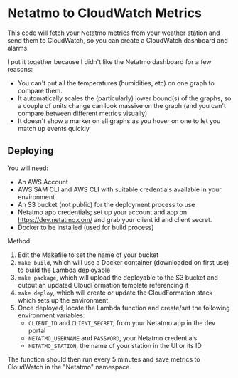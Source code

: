 # Netatmo to CloudWatch Metrics

This code will fetch your Netatmo metrics from your weather station and send them to CloudWatch, so you can create a CloudWatch dashboard and alarms.

I put it together because I didn't like the Netatmo dashboard for a few reasons:

* You can't put all the temperatures (humidities, etc) on one graph to compare them.
* It automatically scales the (particularly) lower bound(s) of the graphs, so a couple of units change can look massive on the graph (and you can't compare between different metrics visually)
* It doesn't show a marker on all graphs as you hover on one to let you match up events quickly

## Deploying

You will need:

* An AWS Account
* AWS SAM CLI and AWS CLI with suitable credentials available in your environment
* An S3 bucket (not public) for the deployment process to use
* Netatmo app credentials; set up your account and app on <https://dev.netatmo.com/> and grab your client id and client secret.
* Docker to be installed (used for build process)

Method:

1. Edit the Makefile to set the name of your bucket
2. `make build`, which will use a Docker container (downloaded on first use) to build the Lambda deployable
3. `make package`, which will upload the deployable to the S3 bucket and output an updated CloudFormation template referencing it
4. `make deploy`, which will create or update the CloudFormation stack which sets up the environment.
5. Once deployed, locate the Lambda function and create/set the following environment variables:
    * `CLIENT_ID` and `CLIENT_SECRET`, from your Netatmo app in the dev portal
    * `NETATMO_USERNAME` and `PASSWORD`, your Netatmo credentials
    * `NETATMO_STATION`, the name of your station in the UI or its ID

The function should then run every 5 minutes and save metrics to CloudWatch in the "Netatmo" namespace.
